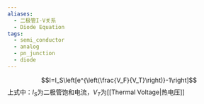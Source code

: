 ```yaml
---
aliases:
  - 二极管I-V关系
  - Diode Equation
tags:
  - semi_conductor
  - analog
  - pn_junction
  - diode
---
```

$$I=I_S\left[e^{\left(\frac{V_F}{V_T}\right)}-1\right]$$
上式中：$I_S$为二极管饱和电流，$V_T$为[[Thermal Voltage|热电压]]